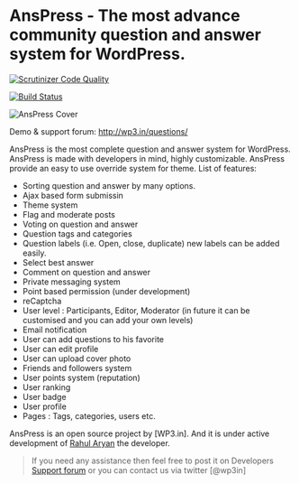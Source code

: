 AnsPress - The most advance community question and answer system for WordPress.
=========

[![Scrutinizer Code Quality](https://scrutinizer-ci.com/g/wp3/anspress/badges/quality-score.png?b=master)](https://scrutinizer-ci.com/g/wp3/anspress/?branch=master)

[![Build Status](https://scrutinizer-ci.com/g/wp3/anspress/badges/build.png?b=master)](https://scrutinizer-ci.com/g/wp3/anspress/build-status/master)

![AnsPress Cover](https://raw.githubusercontent.com/open-wp/anspress/master/banner-1544x500.png "AnsPress cover image")

Demo & support forum: http://wp3.in/questions/

AnsPress is the most complete question and answer system for WordPress. AnsPress is made with developers in mind, highly customizable. AnsPress provide an easy to use override system for theme. List of features:

  - Sorting question and answer by many options.
  - Ajax based form submissin
  - Theme system
  - Flag and moderate posts
  - Voting on question and answer
  - Question tags and categories
  - Question labels (i.e. Open, close, duplicate) new labels can be added easily.
  - Select best answer
  - Comment on question and answer
  - Private messaging system
  - Point based permission (under development)
  - reCaptcha
  - User level : Participants, Editor, Moderator (in future it can be customised and you can add your own levels)
  - Email notification
  - User can add questions to his favorite
  - User can edit profile
  - User can upload cover photo
  - Friends and followers system
  - User points system (reputation)
  - User ranking
  - User badge
  - User profile
  - Pages : Tags, categories, users etc.

AnsPress is an open source project by [WP3.in]. And it is under active development of [Rahul Aryan] the developer.

> If you need any assistance then feel free to post it on Developers [Support forum] or you can contact us via twitter [@wp3in]



[Open-WP]:http://wp3.in/
[Rahul Aryan]:http://wp3.in/
[Support forum]:http://wp3.in/questions
[@openwp]:http://twitter.com/wp3in

